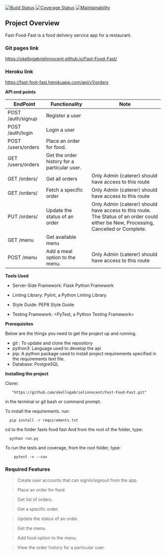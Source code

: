 [![Build Status](https://travis-ci.org/okellogabrielinnocent/Fast-Food-Fast.svg?branch=challeng3-api)](https://travis-ci.org/okellogabrielinnocent/Fast-Food-Fast) 
[![Coverage Status](https://coveralls.io/repos/github/okellogabrielinnocent/Fast-Food-Fast/badge.svg?branch=challeng3-api)](https://coveralls.io/github/okellogabrielinnocent/Fast-Food-Fast?branch=challenge2-api)
[![Maintainability](https://api.codeclimate.com/v1/badges/07b8e72796f0cc9c1a30/maintainability)](https://codeclimate.com/github/okellogabrielinnocent/Fast-Food-Fast/maintainability)

## Project Overview
Fast-Food-Fast is a food delivery service app for a restaurant.

### Git pages link
https://okellogabrielinnocent.github.io/Fast-Food-Fast/

### Heroku link
https://fast-foot-fast.herokuapp.com/api/v1/orders

**API end points**

EndPoint|Functionality|Note
------|-------|------
POST /auth/signup |Register a user|
POST /auth/login|Login a user|
POST /users/orders|Place an order for food.|
GET /users/orders|Get the order history for a particular user.|
GET /orders/|Get all orders|Only Admin (caterer) should have access to this route
GET /orders/<orderId>|Fetch a specific order|Only Admin (caterer) should have access to this route
PUT /orders/<orderId>|Update the status  of an order|Only Admin (caterer) should have access to this route. The Status  of an order could either be New, Processing, Cancelled or Complete.
GET /menu|Get available menu|
POST /menu|Add a meal option to the menu.|Only Admin (caterer) should have access to this route



**Tools Used**
- Server-Side Framework: Flask Python Framework

- Linting Library: Pylint, a Python Linting Library

- Style Guide: PEP8 Style Guide

- Testing Framework: <PyTest, a Python Testing Framework>

**Prerequisites**

Below are the things you need to get the project up and running.

- git : To update and clone the repository
- python3: Language used to develop the api
- pip: A python package used to install project requirements specified in the requirements text file.
- Database: PostgreSQL


**Installing the project**

Clone: 
        
       "https://github.com/okellogabrielinnocent/Fast-Food-Fast.git"
  in the terminal or git bash or command prompt.

To install the requirements. run:

      pip install -r requirements.txt

cd to the folder fasts food fast
And from the root of the folder, type:
      
      python run.py
      
To run the tests and coverage, from the root folder, type: 
        
        pytest -v --cov

### Required Features

>Create user accounts that can signin/signout from the app.

>Place an order for food.

>Get list of orders.

>Get a specific order.

>Update the status of an order.

>Get the menu.

>Add food option to the menu.

>View the order history  for a particular user.
